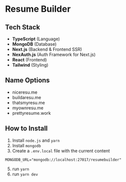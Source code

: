 # Resume Builder

## Tech Stack

-  **TypeScript** (Language)
-  **MongoDB** (Database)
-  **Next.js** (Backend & Frontend SSR)
-  **NexAuth.js** (Auth Framework for Next.js)
-  **React** (Frontend)
-  **Tailwind** (Styling)

## Name Options

-  niceresu.me
-  buildaresu.me
-  thatsmyresu.me
-  myownresu.me
-  prettyresume.work

## How to Install

1. Install `node.js` and `yarn`
2. Install `mongodb`
3. Create a `.env.local` file with the current content

```
MONGODB_URL="mongodb://localhost:27017/resumebuilder"
```

5. run `yarn`
6. run `yarn dev`
